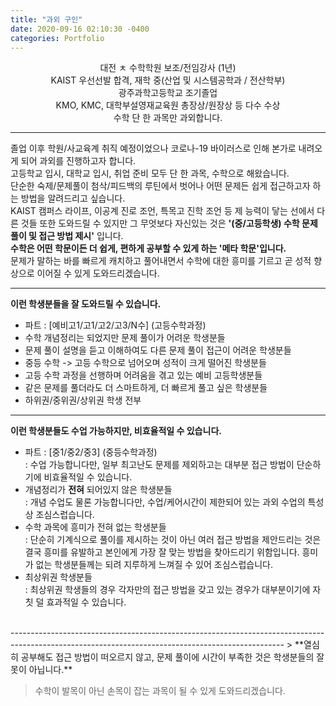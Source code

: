 ```yaml
---
title: "과외 구인"
date: 2020-09-16 02:10:30 -0400
categories: Portfolio
---
```

<html>
 <style>
@import url(//fonts.googleapis.com/earlyaccess/nanumgothic.css);
</style>
<p style="font-family:Nanum Gothic;">
<center>
 대전 ㅊ 수학학원 보조/전임강사 (1년)<br>
 KAIST 우선선발 합격, 재학 중(산업 및 시스템공학과 / 전산학부)<br>
 광주과학고등학교 조기졸업<br>
 KMO, KMC, 대학부설영재교육원 총장상/원장상 등 다수 수상<br>
 수학 단 한 과목만 과외합니다.<br>
</center>

--------------------------------------------------------------------------------------------------------------------------------------------------

졸업 이후 학원/사교육계 취직 예정이었으나 코로나-19 바이러스로 인해 본가로 내려오게 되어 과외를 진행하고자 합니다.<br>
고등학교 입시, 대학교 입시, 취업 준비 모두 단 한 과목, 수학으로 해왔습니다.<br>
단순한 숙제/문제풀이 첨삭/피드백의 루틴에서 벗어나 어떤 문제든 쉽게 접근하고자 하는 방법을 알려드리고 싶습니다.<br>
KAIST 캠퍼스 라이프, 이공계 진로 조언, 특목고 진학 조언 등 제 능력이 닿는 선에서 다른 것들 또한 도와드릴 수 있지만
그 무엇보다 자신있는 것은 **'(중/고등학생) 수학 문제 풀이 및 접근 방법 제시'** 입니다.<br>
**수학은 어떤 학문이든 더 쉽게, 편하게 공부할 수 있게 하는 '메타 학문'입니다.**<br>
문제가 말하는 바를 빠르게 캐치하고 풀어내면서 수학에 대한 흥미를 기르고 곧 성적 향상으로 이어질 수 있게 도와드리겠습니다. 

--------------------------------------------------------------------------------------------------------------------------------------------------
**이런 학생분들을 잘 도와드릴 수 있습니다.**

- 파트 : [예비고1/고1/고2/고3/N수] (고등수학과정)<br>
- 수학 개념정리는 되었지만 문제 풀이가 어려운 학생분들<br>
- 문제 풀이 설명을 듣고 이해하여도 다른 문제 풀이 접근이 어려운 학생분들<br>
- 중등 수학 -> 고등 수학으로 넘어오며 성적이 크게 떨어진 학생분들<br>
- 고등 수학 과정을 선행하며 어려움을 겪고 있는 예비 고등학생분들<br>
- 같은 문제를 풀더라도 더 스마트하게, 더 빠르게 풀고 싶은 학생분들<br>
- 하위권/중위권/상위권 학생 전부

--------------------------------------------------------------------------------------------------------------------------------------------------
**이런 학생분들도 수업 가능하지만, 비효율적일 수 있습니다.**
- 파트 : [중1/중2/중3] (중등수학과정) <br>
: 수업 가능합니다만, 일부 최고난도 문제를 제외하고는 대부분 접근 방법이 단순하기에 비효율적일 수 있습니다.<br>
- 개념정리가 **전혀** 되어있지 않은 학생분들 <br>
: 개념 수업도 물론 가능합니다만, 수업/케어시간이 제한되어 있는 과외 수업의 특성 상 조심스럽습니다.<br>
- 수학 과목에 흥미가 전혀 없는 학생분들<br>
: 단순히 기계식으로 풀이를 제시하는 것이 아닌 여러 접근 방법을 제안드리는 것은 결국 흥미를 유발하고 본인에게 가장 잘 맞는 방법을 찾아드리기 위함입니다. 흥미가 없는 학생분들께는 되려 지루하게 느껴질 수 있어 조심스럽습니다.<br>
- 최상위권 학생분들<br>
: 최상위권 학생들의 경우 각자만의 접근 방법을 갖고 있는 경우가 대부분이기에 자칫 덜 효과적일 수 있습니다.
<br>
--------------------------------------------------------------------------------------------------------------------------------------------------
> **열심히 공부해도 접근 방법이 떠오르지 않고, 문제 풀이에 시간이 부족한 것은 학생분들의 잘못이 아닙니다.**

> 수학이 발목이 아닌 손목이 잡는 과목이 될 수 있게 도와드리겠습니다.
</p>
</html>
